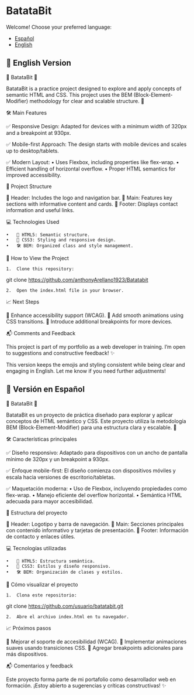 # BatataBit

Welcome! Choose your preferred language:

- [Español](#versión-en-español)
- [English](#english-version)

## 📜 English Version

🌟 BatataBit 🌟

BatataBit is a practice project designed to explore and apply concepts of semantic HTML and CSS. This project uses the BEM (Block-Element-Modifier) methodology for clear and scalable structure. 🚀

🛠️ Main Features

✅ Responsive Design:
Adapted for devices with a minimum width of 320px and a breakpoint at 930px.

✅ Mobile-first Approach:
The design starts with mobile devices and scales up to desktop/tablets.

✅ Modern Layout:
	•	Uses Flexbox, including properties like flex-wrap.
	•	Efficient handling of horizontal overflow.
	•	Proper HTML semantics for improved accessibility.

📂 Project Structure

📌 Header: Includes the logo and navigation bar.
📌 Main: Features key sections with informative content and cards.
📌 Footer: Displays contact information and useful links.

💻 Technologies Used

	•	🧩 HTML5: Semantic structure.
	•	🎨 CSS3: Styling and responsive design.
	•	🛠️ BEM: Organized class and style management.

🚀 How to View the Project

	1.	Clone this repository:

git clone https://github.com/anthonyArellano1923/Batatabit


	2.	Open the index.html file in your browser.

📈 Next Steps

🔧 Enhance accessibility support (WCAG).
🎥 Add smooth animations using CSS transitions.
📱 Introduce additional breakpoints for more devices.

📬 Comments and Feedback

This project is part of my portfolio as a web developer in training. I’m open to suggestions and constructive feedback! ✨

This version keeps the emojis and styling consistent while being clear and engaging in English. Let me know if you need further adjustments!


## 📜 Versión en Español

🌟 BatataBit 🌟

BatataBit es un proyecto de práctica diseñado para explorar y aplicar conceptos de HTML semántico y CSS. Este proyecto utiliza la metodología BEM (Block-Element-Modifier) para una estructura clara y escalable. 🚀

🛠️ Características principales

✅ Diseño responsivo:
Adaptado para dispositivos con un ancho de pantalla mínimo de 320px y un breakpoint a 930px.

✅ Enfoque mobile-first:
El diseño comienza con dispositivos móviles y escala hacia versiones de escritorio/tabletas.

✅ Maquetación moderna:
	•	Uso de Flexbox, incluyendo propiedades como flex-wrap.
	•	Manejo eficiente del overflow horizontal.
	•	Semántica HTML adecuada para mayor accesibilidad.

📂 Estructura del proyecto

📌 Header: Logotipo y barra de navegación.
📌 Main: Secciones principales con contenido informativo y tarjetas de presentación.
📌 Footer: Información de contacto y enlaces útiles.

💻 Tecnologías utilizadas

	•	🧩 HTML5: Estructura semántica.
	•	🎨 CSS3: Estilos y diseño responsivo.
	•	🛠️ BEM: Organización de clases y estilos.

🚀 Cómo visualizar el proyecto

	1.	Clona este repositorio:

git clone https://github.com/usuario/batatabit.git


	2.	Abre el archivo index.html en tu navegador.

📈 Próximos pasos

🔧 Mejorar el soporte de accesibilidad (WCAG).
🎥 Implementar animaciones suaves usando transiciones CSS.
📱 Agregar breakpoints adicionales para más dispositivos.

📬 Comentarios y feedback

Este proyecto forma parte de mi portafolio como desarrollador web en formación. ¡Estoy abierto a sugerencias y críticas constructivas! ✨
